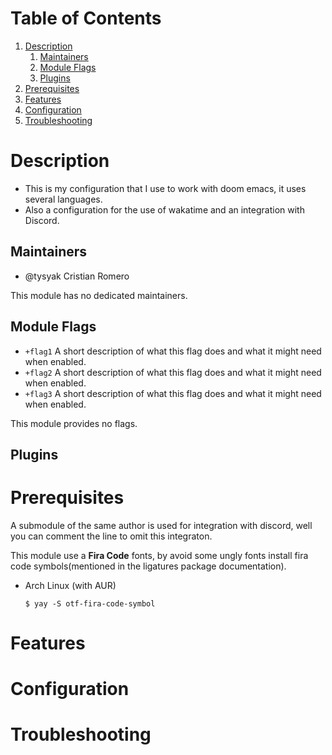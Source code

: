 
# Table of Contents

1.  [Description](#orgf6aa9c5)
    1.  [Maintainers](#org3e6d13b)
    2.  [Module Flags](#orgf2aa4dc)
    3.  [Plugins](#org8999859)
2.  [Prerequisites](#org17aca38)
3.  [Features](#orgda98836)
4.  [Configuration](#org026df07)
5.  [Troubleshooting](#org779b8ff)



<a id="orgf6aa9c5"></a>

# Description

-   This is my configuration that I use to work with doom emacs, it uses several languages.
-   Also a configuration for the use of wakatime and an integration with Discord.


<a id="org3e6d13b"></a>

## Maintainers

-   @tysyak Cristian Romero

This module has no dedicated maintainers.


<a id="orgf2aa4dc"></a>

## Module Flags

-   `+flag1` A short description of what this flag does and what it might need
    when enabled.
-   `+flag2` A short description of what this flag does and what it might need
    when enabled.
-   `+flag3` A short description of what this flag does and what it might need
    when enabled.

This module provides no flags.


<a id="org8999859"></a>

## Plugins


<a id="org17aca38"></a>

# Prerequisites

A submodule of the same author is used for integration with discord, well you can comment the line to omit this integraton.

This module use a **Fira Code** fonts, by avoid some ungly fonts install fira code
symbols(mentioned in the ligatures package documentation).

-   Arch Linux (with AUR)
    
        $ yay -S otf-fira-code-symbol


<a id="orgda98836"></a>

# Features


<a id="org026df07"></a>

# Configuration


<a id="org779b8ff"></a>

# Troubleshooting


